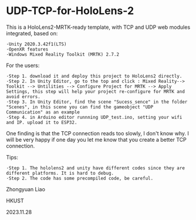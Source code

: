 #  UDP-TCP-for-HoloLens-2

This is a HoloLens2-MRTK-ready template, with TCP and UDP web modules integrated, based on:
 
    ·Unity 2020.3.42f1(LTS)     
    ·OpenXR features    
    ·Windows Mixed Reality Toolkit (MRTK) 2.7.2
    
   
For the users:

    ·Step 1. download it and deploy this project to HoloLens2 directly.
    ·Step 2. In Unity Editor, go to the top and click : Mixed Reality--> Toolkit --> Untilities --> Configure Project for MRTK --> Apply Settings, this step will help your project re-configure for MRTK and avoid errors.
    ·Step 3. In Unity Editor, find the scene "Sucess_sence" in the folder "Scenes", in this scene you can find the gameobject "UDP Communication" as an example
    ·Step 4. in Arduino editor runnning UDP_test.ino, setting your wifi and IP. upload it to ESP32.

One finding is that the TCP connection reads too slowly, I don't know why. I will be very happy if one day you let me know that you create a better TCP connection.

Tips: 

    ·Step 1. The hololens2 and unity have different codes since they are different platforms. It is hard to debug.          
    ·Step 2. The code has some precompiled code, be careful.

Zhongyuan Liao

HKUST

2023.11.28

